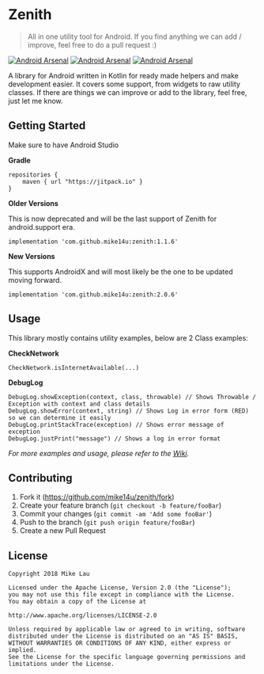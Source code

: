 # Zenith
> All in one utility tool for Android. If you find anything we can add / improve, feel free to do a pull request :)

[![Android Arsenal](https://img.shields.io/badge/Android%20Arsenal-Zenith-brightgreen.svg?style=popout-square)](https://android-arsenal.com/details/1/7019)
[![Android Arsenal](https://img.shields.io/badge/Twitter-mike14u-blue.svg?style=popout-square)](https://www.twitter.com/mike14u)
[![Android Arsenal](https://img.shields.io/badge/Github-mike14u-ff69b4.svg?style=popout-square)](https://github.com/mike14u)

A library for Android written in Kotlin for ready made helpers and make development easier. It covers some support, from
widgets to raw utility classes. If there are things we can improve or add to the library, feel free, just let me know.

## Getting Started

Make sure to have Android Studio

**Gradle**

```
repositories {
    maven { url "https://jitpack.io" }
}
```

**Older Versions**

This is now deprecated and will be the last support of Zenith for android.support era.

```
implementation 'com.github.mike14u:zenith:1.1.6'
```

**New Versions**

This supports AndroidX and will most likely be the one to be updated moving forward.

```
implementation 'com.github.mike14u:zenith:2.0.6'
```

## Usage

This library mostly contains utility examples, below are 2 Class examples:

**CheckNetwork**

```
CheckNetwork.isInternetAvailable(...)
```

**DebugLog**

```
DebugLog.showException(context, class, throwable) // Shows Throwable / Exception with context and class details
DebugLog.showError(context, string) // Shows Log in error form (RED) so we can determine it easily
DebugLog.printStackTrace(exception) // Shows error message of exception
DebugLog.justPrint("message") // Shows a log in error format
```

_For more examples and usage, please refer to the [Wiki](https://github.com/mike14u/zenith/wiki)._

## Contributing

1. Fork it (<https://github.com/mike14u/zenith/fork>)
2. Create your feature branch (`git checkout -b feature/fooBar`)
3. Commit your changes (`git commit -am 'Add some fooBar'`)
4. Push to the branch (`git push origin feature/fooBar`)
5. Create a new Pull Request

## License

```
Copyright 2018 Mike Lau

Licensed under the Apache License, Version 2.0 (the "License");
you may not use this file except in compliance with the License.
You may obtain a copy of the License at

http://www.apache.org/licenses/LICENSE-2.0

Unless required by applicable law or agreed to in writing, software
distributed under the License is distributed on an "AS IS" BASIS,
WITHOUT WARRANTIES OR CONDITIONS OF ANY KIND, either express or implied.
See the License for the specific language governing permissions and
limitations under the License.
```
